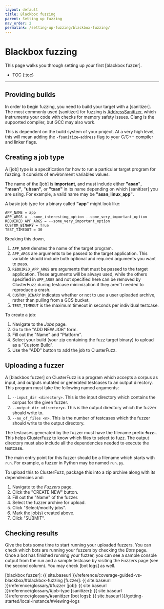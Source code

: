 ```yaml
---
layout: default
title: Blackbox fuzzing
parent: Setting up fuzzing
nav_order: 2
permalink: /setting-up-fuzzing/blackbox-fuzzing/
---
```


# Blackbox fuzzing
This page walks you through setting up your first [blackbox fuzzer].

- TOC
{:toc}
---

## Providing builds
In order to begin fuzzing, you need to build your target with a [sanitizer]. The
most commonly used [sanitizer] for fuzzing is
[AddressSanitizer](https://clang.llvm.org/docs/AddressSanitizer.html), which
instruments your code with checks for memory safety issues. Clang is the
supported compiler, but GCC may also work.

This is dependent on the build system of your project. At a very high level,
this will mean adding the `-fsanitize=address` flag to your C/C++ compiler and
linker flags.

## Creating a job type
A [job] type is a specification for how to run a particular target program for
fuzzing. It consists of environment variables values.

The name of the [job] is **important**, and must include either **"asan"**,
**"msan"**, **"ubsan"**, or **"tsan"** in its name depending on which
[sanitizer] you are using. For example, a valid name may be
**"asan_linux_app"**.

A basic job type for a binary called **"app"** might look like:
```
APP_NAME = app
APP_ARGS = --some_interesting_option --some_very_important_option
REQUIRED_APP_ARGS = --some_very_important_option
CUSTOM_BINARY = True
TEST_TIMEOUT = 30
```

Breaking this down,
1. `APP_NAME` denotes the name of the target program.
2. `APP_ARGS` are arguments to be passed to the target application.
   This variable should include both optional and required arguments you want to
   pass.
3. `REQUIRED_APP_ARGS` are arguments that must be passed to the target
   application. These arguments will be always used, while the others specified
   in `APP_ARGS` and not specified here can be removed by ClusterFuzz during
   testcase minimization if they aren't needed to reproduce a crash.
4. `CUSTOM_BINARY` indicates whether or not to use a user uploaded archive,
   rather than pulling from a GCS bucket.
5. `TEST_TIMEOUT` is the maximum timeout in seconds per individual testcase.

To create a job:
1. Navigate to the *Jobs* page.
2. Go to the "ADD NEW JOB" form.
3. Fill out the "Name" and "Platform".
4. Select your build (your zip containing the fuzz target binary) to upload as a
  "Custom Build".
5. Use the "ADD" button to add the job to ClusterFuzz.

## Uploading a fuzzer
A [blackbox fuzzer] on ClusterFuzz is a program which accepts a corpus as
input, and outputs mutated or generated testcases to an output directory. This
program must take the following named arguments:

1. `--input_dir <directory>`. This is the input directory which contains the
   corpus for the given fuzzer.
2. `--output_dir <directory>`. This is the output directory which the fuzzer
   should write to.
3. `--no_of_files <n>`. This is the number of testcases which the fuzzer should
   write to the output directory.

The testcases generated by the fuzzer must have the filename prefix **`fuzz-`**.
This helps ClusterFuzz to know which files to select to fuzz. The output
directory must also include all the dependencies needed to execute the testcase.

The main entry point for this fuzzer should be a filename which starts with
`run`. For example, a fuzzer in Python may be named `run.py`.

To upload this to ClusterFuzz, package this into a zip archive along with its
dependencies and:
1. Navigate to the *Fuzzers* page.
2. Click the "CREATE NEW" button.
3. Fill out the "Name" of the fuzzer.
4. Select the fuzzer archive for upload.
5. Click "Select/modify jobs".
6. Mark the job(s) created above.
7. Click "SUBMIT".

## Checking results
Give the bots some time to start running your uploaded fuzzers. You can check
which bots are running your fuzzers by checking the *Bots* page. Once a bot has
finished running your fuzzer, you can see a sample console output from the run
and a sample testcase by visiting the *Fuzzers* page (see the second column).
You may check [bot logs] as well.

[blackbox fuzzer]: {{ site.baseurl }}/reference/coverage-guided-vs-blackbox/#blackbox-fuzzing
[fuzzer]: {{ site.baseurl }}/reference/glossary/#fuzzer
[job]: {{ site.baseurl }}/reference/glossary/#job-type
[sanitizer]: {{ site.baseurl }}/reference/glossary/#sanitizer
[bot logs]: {{ site.baseurl }}/getting-started/local-instance/#viewing-logs

